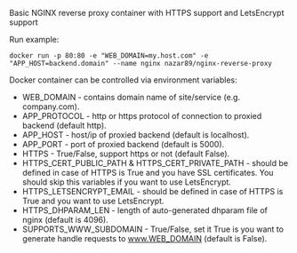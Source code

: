 Basic NGINX reverse proxy container with HTTPS support and LetsEncrypt support

Run example:
```
docker run -p 80:80 -e "WEB_DOMAIN=my.host.com" -e "APP_HOST=backend.domain" --name nginx nazar89/nginx-reverse-proxy
```

Docker container can be controlled via environment variables:
* WEB_DOMAIN - contains domain name of site/service (e.g. company.com).
* APP_PROTOCOL - http or https protocol of connection to proxied backend (default http).
* APP_HOST - host/ip of proxied backend (default is localhost).
* APP_PORT - port of proxied backend (default is 5000).
* HTTPS - True/False, support https or not (default False).
* HTTPS_CERT_PUBLIC_PATH & HTTPS_CERT_PRIVATE_PATH - should be defined in case of HTTPS is True and you have SSL certificates. You should skip this variables if you want to use LetsEncrypt.
* HTTPS_LETSENCRYPT_EMAIL - should be defined in case of HTTPS is True and you want to use LetsEncrypt.
* HTTPS_DHPARAM_LEN - length of auto-generated dhparam file of nginx (default is 4096).
* SUPPORTS_WWW_SUBDOMAIN - True/False, set it True is you want to generate handle requests to www.WEB_DOMAIN (default is False).
